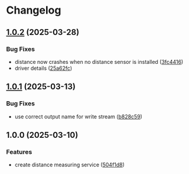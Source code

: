 # Changelog

## [1.0.2](https://github.com/VU-ASE/distance/compare/v1.0.1...v1.0.2) (2025-03-28)


### Bug Fixes

* distance now crashes when no distance sensor is installed ([3fc4416](https://github.com/VU-ASE/distance/commit/3fc441675479149074211cb813a88b3df14d145e))
* driver details ([25a62fc](https://github.com/VU-ASE/distance/commit/25a62fc16469c1604da9bd4290e74854a0836402))

## [1.0.1](https://github.com/VU-ASE/distance/compare/v1.0.0...v1.0.1) (2025-03-13)


### Bug Fixes

* use correct output name for write stream ([b828c59](https://github.com/VU-ASE/distance/commit/b828c594a8c9d12f084ce6b75aee2fb3e9e82ae5))

## 1.0.0 (2025-03-10)


### Features

* create distance measuring service ([504f1d8](https://github.com/VU-ASE/distance/commit/504f1d810805a41a2bb5b7f163093d0672ae52f9))
